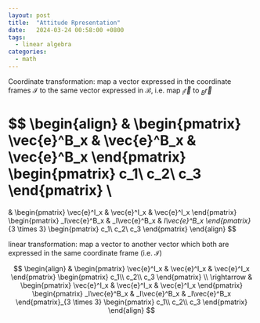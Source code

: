 ```yaml
---
layout: post
title:  "Attitude Rpresentation"
date:   2024-03-24 00:58:00 +0800
tags: 
  - linear algebra
categories:
  - math
---
```


Coordinate transformation: map a vector expressed in the coordinate frames $\mathcal{I}$ to the same vector expressed in $\mathcal{B}$, i.e. map $_I\vec{r}$ to $_B\vec{r}$

$$
\begin{align}
&
\begin{pmatrix}
\vec{e}^B_x & \vec{e}^B_x & \vec{e}^B_x
\end{pmatrix}
\begin{pmatrix}
c_1\\
c_2\\
c_3
\end{pmatrix} \\
=
&
\begin{pmatrix}
\vec{e}^I_x & \vec{e}^I_x & \vec{e}^I_x
\end{pmatrix}
\begin{pmatrix}
_I\vec{e}^B_x & _I\vec{e}^B_x & _I\vec{e}^B_x
\end{pmatrix}_{3 \times 3}
\begin{pmatrix}
c_1\\
c_2\\
c_3
\end{pmatrix}
\end{align}
$$

linear transformation: map a vector to another vector which both are expressed in the same coordinate frame (i.e. $\mathcal{I}$)

$$
\begin{align}
&
\begin{pmatrix}
\vec{e}^I_x & \vec{e}^I_x & \vec{e}^I_x
\end{pmatrix}
\begin{pmatrix}
c_1\\
c_2\\
c_3
\end{pmatrix} \\
\rightarrow
&
\begin{pmatrix}
\vec{e}^I_x & \vec{e}^I_x & \vec{e}^I_x
\end{pmatrix}
\begin{pmatrix}
_I\vec{e}^B_x & _I\vec{e}^B_x & _I\vec{e}^B_x
\end{pmatrix}_{3 \times 3}
\begin{pmatrix}
c_1\\
c_2\\
c_3
\end{pmatrix}
\end{align}
$$

